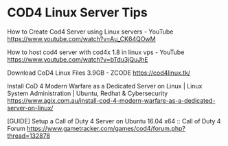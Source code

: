 # COD4 Linux Server Tips

How to Create Cod4 Server using Linux servers - YouTube
https://www.youtube.com/watch?v=Au_CK64QOwM

How to host cod4 server with cod4x 1.8 in linux vps - YouTube
https://www.youtube.com/watch?v=bTdu3jQuJhE

Download CoD4 Linux Files 3.9GB - ZCODE
https://cod4linux.tk/

Install CoD 4 Modern Warfare as a Dedicated Server on Linux | Linux System Administration | Ubuntu, Redhat & Cybersecurity
https://www.agix.com.au/install-cod-4-modern-warfare-as-a-dedicated-server-on-linux/

[GUIDE] Setup a Call of Duty 4 Server on Ubuntu 16.04 x64 :: Call of Duty 4 Forum
https://www.gametracker.com/games/cod4/forum.php?thread=132878

